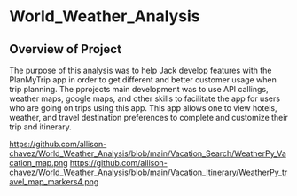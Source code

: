 # World_Weather_Analysis
## Overview of Project
The purpose of this analysis was to help Jack develop features with the PlanMyTrip app in order to get different and better customer usage when trip planning. The pprojects main development was to use API callings, weather maps, google maps, and other skills to facilitate the app for users who are going on trips using this app. This app allows one to view hotels, weather, and travel destination preferences to complete and customize their trip and itinerary. 

https://github.com/allison-chavez/World_Weather_Analysis/blob/main/Vacation_Search/WeatherPy_Vacation_map.png
https://github.com/allison-chavez/World_Weather_Analysis/blob/main/Vacation_Itinerary/WeatherPy_travel_map_markers4.png
